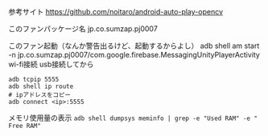参考サイト
https://github.com/noitaro/android-auto-play-opencv

このファンパッケージ名
jp.co.sumzap.pj0007

このファン起動（なんか警告出るけど、起動するからよし）
adb shell am start -n jp.co.sumzap.pj0007/com.google.firebase.MessagingUnityPlayerActivity
wi-fi接続
usb接続してから
```
adb tcpip 5555
adb shell ip route
# ipアドレスをコピー
adb connect <ip>:5555
```

メモリ使用量の表示
`adb shell dumpsys meminfo | grep -e "Used RAM" -e " Free RAM"`
